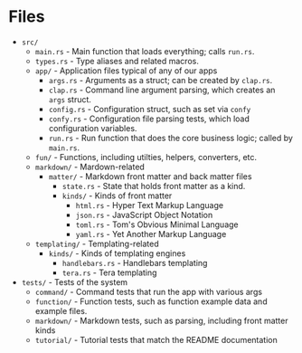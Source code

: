 # Files

* `src/`
    * `main.rs` - Main function that loads everything; calls `run.rs`.
    * `types.rs` - Type aliases and related macros.
    * `app/` - Application files typical of any of our apps
        * `args.rs` - Arguments as a struct; can be created by `clap.rs`.
        * `clap.rs` - Command line argument parsing, which creates an `args` struct.
        * `config.rs` - Configuration struct, such as set via `confy`
        * `confy.rs` - Configuration file parsing tests, which load configuration variables.
        * `run.rs` - Run function that does the core business logic; called by `main.rs`.
    * `fun/` - Functions, including utilties, helpers, converters, etc.
    * `markdown/` - Mardown-related
        * `matter/` - Markdown front matter and back matter files
            * `state.rs` - State that holds front matter as a kind.
            * `kinds/` - Kinds of front matter
                * `html.rs` - Hyper Text Markup Language
                * `json.rs` - JavaScript Object Notation
                * `toml.rs` - Tom's Obvious Minimal Language
                * `yaml.rs` - Yet Another Markup Language
    * `templating/` - Templating-related
        * `kinds/` - Kinds of templating engines
            * `handlebars.rs` - Handlebars templating
            * `tera.rs` - Tera templating
* `tests/` - Tests of the system
    * `command/` - Command tests that run the app with various args
    * `function/` - Function tests, such as function example data and example files.
    * `markdown/` - Markdown tests, such as parsing, including front matter kinds
    * `tutorial/` - Tutorial tests that match the README documentation
